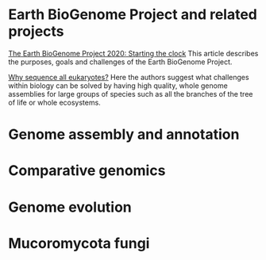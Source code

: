 # Earth BioGenome Project and related projects

[The Earth BioGenome Project 2020: Starting the clock](https://www.pnas.org/doi/10.1073/pnas.2115635118) This article describes the purposes, goals and challenges of the Earth BioGenome Project.

[Why sequence all eukaryotes?](https://www.pnas.org/doi/full/10.1073/pnas.2115636118) Here the authors suggest what challenges within biology can be solved by having high quality, whole genome assemblies for large groups of species such as all the branches of the tree of life or whole ecosystems.


# Genome assembly and annotation

# Comparative genomics

# Genome evolution

# Mucoromycota fungi
